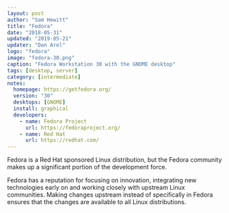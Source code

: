```yaml
---
layout: post
author: "Sam Hewitt"
title: "Fedora"
date: "2018-05-31"
updated: "2019-05-21"
updater: "Dan Arel"
logo: "fedora"
image: "fedora-30.png"
caption: "Fedora Workstation 30 with the GNOME desktop"
tags: [desktop, server]
category: [intermediate]
notes:
  homepage: https://getfedora.org/
  version: "30"
  desktops: [GNOME]
  install: graphical
  developers:
    - name: Fedora Project
      url: https://fedoraproject.org/
    - name: Red Hat
      url: https://redhat.com/
---
```


Fedora is a Red Hat sponsored Linux distribution, but the Fedora community makes up a significant portion of the development force.

Fedora has a reputation for focusing on innovation, integrating new technologies early on and working closely with upstream Linux communities. Making changes upstream instead of specifically in Fedora ensures that the changes are available to all Linux distributions.